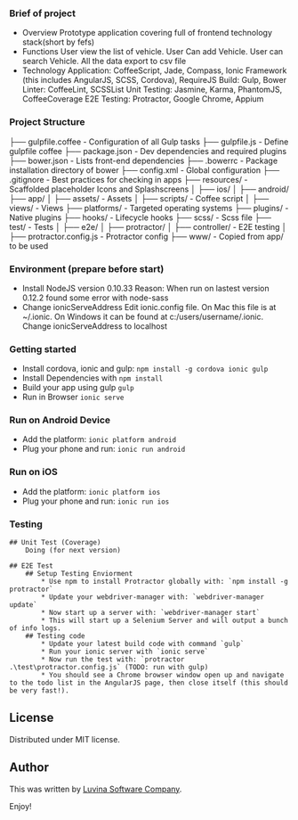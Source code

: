 ### Brief of project
* Overview
	Prototype application covering full of frontend technology stack(short by fefs)
* Functions
	User view the list of vehicle.
	User Can add Vehicle.
	User can search Vehicle.
	All the data export to csv file
* Technology
	Application: CoffeeScript, Jade, Compass, Ionic Framework (this includes AngularJS, SCSS, Cordova), RequireJS
	Build: Gulp, Bower
	Linter: CoffeeLint, SCSSList
	Unit Testing: Jasmine, Karma, PhantomJS, CoffeeCoverage
	E2E Testing: Protractor, Google Chrome, Appium

### Project Structure

├── gulpfile.coffee         			- Configuration of all Gulp tasks
├── gulpfile.js             			- Define gulpfile coffee
├── package.json            			- Dev dependencies and required plugins
├── bower.json              			- Lists front-end dependencies
├── .bowerrc							- Package installation directory of bower
├── config.xml              			- Global configuration
├── .gitignore              			- Best practices for checking in apps
├── resources/              			- Scaffolded placeholder Icons and Splashscreens
│   ├── ios/
│   ├── android/
├── app/
│   ├── assets/              			- Assets
│   ├── scripts/            			- Coffee script
│   ├── views/             				- Views
├── platforms/              			- Targeted operating systems
├── plugins/                			- Native plugins
├── hooks/                  			- Lifecycle hooks
├── scss/                   			- Scss file
├── test/                   			- Tests
│   ├── e2e/
│		├── protractor/
│			├── controller/			 	- E2E testing
│			├── protractor.config.js 	- Protractor config
├── www/                    			- Copied from app/ to be used

### Environment (prepare before start)

* Install NodeJS version 0.10.33 
	Reason: When run on lastest version 0.12.2 found some error with node-sass
* Change ionicServeAddress
	Edit ionic.config file. On Mac this file is at ~/.ionic. On Windows it can be found at c:/users/username/.ionic.
	Change ionicServeAddress to localhost

### Getting started

* Install cordova, ionic and gulp: `npm install -g cordova ionic gulp`
* Install Dependencies with `npm install`
* Build your app using gulp `gulp`
* Run in Browser `ionic serve`

### Run on Android Device

* Add the platform: `ionic platform android`
* Plug your phone and run: `ionic run android`

### Run on iOS

* Add the platform: `ionic platform ios`
* Plug your phone and run: `ionic run ios`

### Testing
	
	## Unit Test (Coverage)
		Doing (for next version)
	
	## E2E Test
		## Setup Testing Enviorment
			* Use npm to install Protractor globally with: `npm install -g protractor`
			* Update your webdriver-manager with: `webdriver-manager update`
			* Now start up a server with: `webdriver-manager start`
			* This will start up a Selenium Server and will output a bunch of info logs.
		## Testing code
			* Update your latest build code with command `gulp`
			* Run your ionic server with `ionic serve`
			* Now run the test with: `protractor .\test\protractor.config.js` (TODO: run with gulp)
			* You should see a Chrome browser window open up and navigate to the todo list in the AngularJS page, then close itself (this should be very fast!).

## License

Distributed under MIT license.


## Author
This was written by [Luvina Software Company](http:///www.luvina.net).

Enjoy!